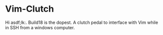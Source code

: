 Vim-Clutch
==========
Hi asdf;lk:.
Build18 is the dopest. 
A clutch pedal to interface with Vim while in SSH from a windows computer.
